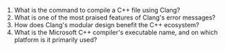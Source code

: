 1. What is the command to compile a C++ file using Clang?
2. What is one of the most praised features of Clang's error messages?
3. How does Clang's modular design benefit the C++ ecosystem?
4. What is the Microsoft C++ compiler's executable name, and on which platform is it primarily used?